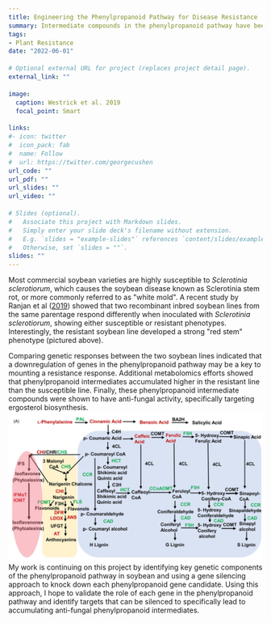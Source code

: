 ```yaml
---
title: Engineering the Phenylpropanoid Pathway for Disease Resistance
summary: Intermediate compounds in the phenylpropanoid pathway have been described as having anti-fungal activity and accumulate in soybeans resistant to _Sclerotinia sclerotiorum_.
tags:
- Plant Resistance
date: "2022-06-01"

# Optional external URL for project (replaces project detail page).
external_link: ""

image:
  caption: Westrick et al. 2019
  focal_point: Smart

links:
#- icon: twitter
#  icon_pack: fab
#  name: Follow
#  url: https://twitter.com/georgecushen
url_code: ""
url_pdf: ""
url_slides: ""
url_video: ""

# Slides (optional).
#   Associate this project with Markdown slides.
#   Simply enter your slide deck's filename without extension.
#   E.g. `slides = "example-slides"` references `content/slides/example-slides.md`.
#   Otherwise, set `slides = ""`.
slides: ""
---
```


Most commercial soybean varieties are highly susceptible to _Sclerotinia sclerotiorum_, which causes the soybean disease known as Sclerotinia stem rot, or more commonly referred to as "white mold". A recent study by Ranjan et al ([2019](https://onlinelibrary.wiley.com/doi/full/10.1111/pbi.13082)) showed that two recombinant inbred soybean lines from the same parentage respond differently when inoculated with _Sclerotinia sclerotiorum_, showing either susceptible or resistant phenotypes. Interestingly, the resistant soybean line developed a strong "red stem" phenotype (pictured above). 

Comparing genetic responses between the two soybean lines indicated that a downregulation of genes in the phenylpropanoid pathway may be a key to mounting a resistance response. Additional metabolomics efforts showed that phenylpropanoid intermediates accumulated higher in the resistant line than the susceptible line. Finally, these phenylpropanoid intermediate compounds were shown to have anti-fungal activity, specifically targeting ergosterol biosynthesis.
![Phenylpropanoid pathway, from Ranjan et al. 2019](phenylpropanoid_pathway.png)
My work is continuing on this project by identifying key genetic components of the phenylpropanoid pathway in soybean and using a gene silencing approach to knock down each phenylpropanoid gene candidate. Using this approach, I hope to validate the role of each gene in the phenylpropanoid pathway and identify targets that can be silenced to specifically lead to accumulating anti-fungal phenylpropanoid intermediates.  
